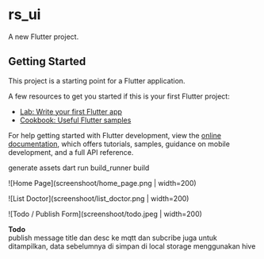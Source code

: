 # rs_ui

A new Flutter project.

## Getting Started

This project is a starting point for a Flutter application.

A few resources to get you started if this is your first Flutter project:

- [Lab: Write your first Flutter app](https://docs.flutter.dev/get-started/codelab)
- [Cookbook: Useful Flutter samples](https://docs.flutter.dev/cookbook)

For help getting started with Flutter development, view the
[online documentation](https://docs.flutter.dev/), which offers tutorials,
samples, guidance on mobile development, and a full API reference.

generate assets
dart run build_runner build

![Home Page](screenshoot/home_page.png | width=200)

![List Doctor](screenshoot/list_doctor.png | width=200)

![Todo / Publish Form](screenshoot/todo.jpeg | width=200)

**Todo**  
publish message title dan desc ke mqtt dan subcribe juga untuk ditampilkan, data sebelumnya di simpan di local storage menggunakan hive
